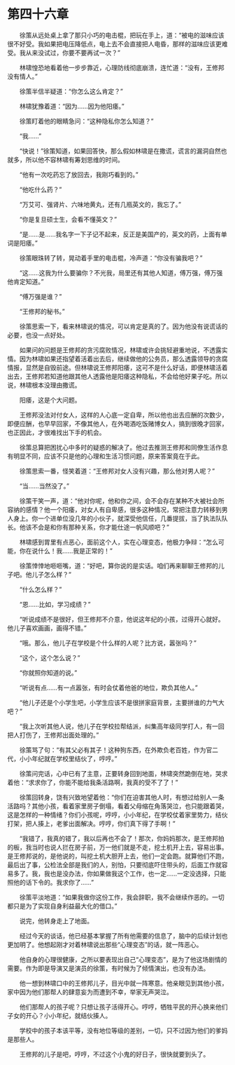 #	第四十六章

　　徐策从远处桌上拿了那只小巧的电击棍，把玩在手上，道：“被电的滋味应该很不好受。我如果把电压降低点，电上去不会直接把人电昏，那样的滋味应该更难受。我从来没试过，你要不要再试一次？”

　　林啸惶恐地看着他一步步靠近，心理防线彻底崩溃，连忙道：“没有，王修邦没有情人。”

　　徐策半信半疑道：“你怎么这么肯定？”

　　林啸犹豫着道：“因为……因为他阳痿。”

　　徐策盯着他的眼睛急问：“这种隐私你怎么知道？”

　　“我……”

　　“快说！”徐策知道，如果回答快，那么假如林啸是在撒谎，谎言的漏洞自然也就多，所以他不容林啸有筹划思维的时间。

　　“他有一次吃药忘了放回去，我刚巧看到的。”

　　“他吃什么药？”

　　“万艾可、强肾片、六味地黄丸，还有几瓶英文的，我忘了。”

　　“你是复旦硕士生，会看不懂英文？”

　　“是……是……我名字一下子记不起来，反正是美国产的，英文的药，上面有单词是阳痿。”

　　徐策眼珠转了转，晃动着手里的电击棍，冷声道：“你没有骗我吧？”

　　“这……这我为什么要骗你？不光我，局里还有其他人知道，傅万强，傅万强他肯定知道。”

　　“傅万强是谁？”

　　“王修邦的秘书。”

　　徐策思索一下，看来林啸说的情况，可以肯定是真的了。因为他没有说谎话的必要，也没一点好处。

　　如果问的问题是王修邦的贪污腐败情况，林啸或许会挑轻避重地说，不透露实情。因为林啸如果还指望着活着出去后，继续做他的公务员，那么透露领导的贪腐情报，显然是自毁前途。但林啸说王修邦阳痿，这可不是什么好话，即便林啸活着出去，王修邦若知道他跟其他人透露他是阳痿这种隐私，不会给他好果子吃。所以说，林啸根本没理由撒谎。

　　阳痿，这是个大问题。

　　王修邦没法对付女人，这样的人心底一定自卑，所以他也出去应酬的次数少，即便应酬，也早早回家，不像其他人，在外喝酒吃饭赌博女人，搞到很晚才回家，也正因此，才很难找出下手的机会。

　　徐策总算把困扰心中多时的疑惑的解决了。他过去推测王修邦和同僚生活作息有明显不同，应该不只是他的心理和生活习惯问题，原来答案竟在于此。

　　徐策思索一番，怪笑着道：“王修邦对女人没有兴趣，那么他对男人呢？”

　　“当……当然没了。”

　　徐策干笑一声，道：“他对你呢，他和你之间，会不会存在某种不大被社会所容纳的感情？他一个阳痿，对女人有自卑感，很多这种情况，常把注意力转移到男人身上。你一个进单位没几年的小伙子，就深受他信任，几番提拔，当了执法队队长。他该不会是和你有那种关系，你才能仕途一帆风顺吧？”

　　林啸感到胃里有点恶心，面前这个人，实在心理变态，他极力争辩：“怎么可能，你在说什么！我……我是正常的！”

　　徐策悻悻地咂咂嘴，道：“好吧，算你说的是实话。咱们再来聊聊王修邦的儿子吧。他儿子怎么样？”

　　“什么怎么样？”

　　“恩……比如，学习成绩？”

　　“听说成绩不是很好，但王修邦不介意，他说这年纪的小孩，过得开心就好。他儿子喜欢画画，画得不错。”

　　“哦。那么，他儿子在学校是个什么样的人呢？比方说，嚣张吗？”

　　“这个，这个怎么说？”

　　“你就照你知道的说。”

　　“听说有点……有一点嚣张，有时会仗着他爸的地位，欺负其他人。”

　　“他儿子还是个小学生吧，小学生应该不是很拼家庭背景，主要拼谁的力气大吧？”

　　“我上次听其他人说，他儿子在学校拉帮结派，纠集高年级同学打人，有一回把人打伤了，王修邦出面处理的。”

　　徐策骂了句：“有其父必有其子！这种狗东西，在外欺负老百姓，作为官二代，小小年纪就在学校里结伙了，哼哼。”

　　徐策问完话，心中已有了主意，正要转身回到地面，林啸突然跪倒在地，哭求着他：“求求你了，你能不能给我条活路啊，我真的受不了了！”

　　徐策回转身，饶有兴致地望着他：“你们在迫害其他人时，有想过给别人一条活路吗？其他小孩，看着家里房子倒塌，看着父母缩在角落哭泣，也只能跟着哭，这是怎样的一种情绪？你们小孩呢，哼哼，小小年纪，在学校仗着家里势力，结伙打架，把人揍上，老爹出面解决。哼哼，你们真下得了手啊！”

　　“我错了，我真的错了，我以后再也不会了！那次，你妈妈那次，是王修邦拍的板，我当时也说人拦在房子前，万一他们就是不走，挖土机开上去，容易出事。是王修邦说的，是他说的，叫挖土机大胆开上去，他们一定会跑。就算他们不跑，最后出了事，公检法全部是我们的人，别怕，只要彻底吓住带头的，后面工作就容易多了。我，我也是没办法，你如果做我这个工作，也一定……一定没选择，只能照他的话下令的。我求你了……”

　　徐策平淡地道：“如果我做你这份工作，我会辞职，我不会继续作恶的。一切都只是为了实现自身利益最大化的借口。”

　　说完，他转身走上了地面。

　　经过今天的谈话，他已经基本掌握了所有他需要的信息了，脑中的后续计划也更加明了。他想起刚才对着林啸说出那些“心理变态”的话，就一阵恶心。

　　他自身的心理很健康，之所以要表现出自己“心理变态”，是为了他这场剧情的需要。作为即是导演又是演员的徐策，有时候为了倾情演出，也没有办法。

　　他一想到林啸口中的王修邦儿子，目光中就一阵寒意。他亲眼见到其他小孩，家中因为他们那帮人的肆意妄为而遭到不幸，举家无声哭泣。

　　他们那帮人的孩子呢？只想让孩子活得开心。哼哼，牺牲平民的开心换来他们子女的开心？小小年纪，就结伙揍人。

　　学校中的孩子本该平等，没有地位等级的差别，一切，只不过因为他们的爹妈是那些人。

　　王修邦的儿子是吧，哼哼，不过这个小鬼的好日子，很快就要到头了。

